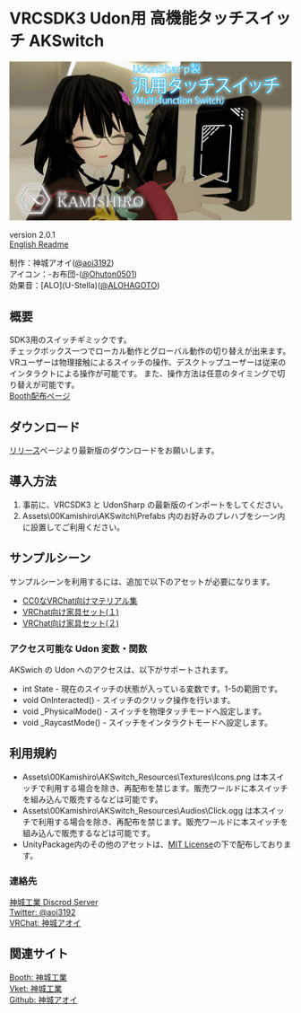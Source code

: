 # VRCSDK3 Udon用 高機能タッチスイッチ AKSwitch

![HeaderImage](./_Resources/Images/Thumb.png)  

version 2.0.1  
[English Readme][00]  

制作：神城アオイ([@aoi3192][01])  
アイコン：-お布団-([@Ohuton0501][02])  
効果音：\[ALO\](U-Stella)([@ALOHAGOTO][03])  

## 概要

SDK3用のスイッチギミックです。  
チェックボックス一つでローカル動作とグローバル動作の切り替えが出来ます。  
VRユーザーは物理接触によるスイッチの操作、デスクトップユーザーは従来のインタラクトによる操作が可能です。
また、操作方法は任意のタイミングで切り替えが可能です。  
[Booth配布ページ][71]

## ダウンロード

[リリース][21]ページより最新版のダウンロードをお願いします。  

## 導入方法

1. 事前に、VRCSDK3 と UdonSharp の最新版のインポートをしてください。
2. Assets\00Kamishiro\AKSwitch\Prefabs 内のお好みのプレハブをシーン内に設置してご利用ください。  

## サンプルシーン

サンプルシーンを利用するには、追加で以下のアセットが必要になります。

* [CC0なVRChat向けマテリアル集](https://coquelicotz.booth.pm/items/2516986)  
* [VRChat向け家具セット(１)](https://coquelicotz.booth.pm/items/1276329)  
* [VRChat向け家具セット(２)](https://coquelicotz.booth.pm/items/1573249)  

### アクセス可能な Udon 変数・関数

AKSwich の Udon へのアクセスは、以下がサポートされます。  

* int State - 現在のスイッチの状態が入っている変数です。1-5の範囲です。  
* void OnInteracted() - スイッチのクリック操作を行います。  
* void _PhysicalMode() - スイッチを物理タッチモードへ設定します。  
* void _RaycastMode() - スイッチをインタラクトモードへ設定します。  

## 利用規約

* Assets\00Kamishiro\AKSwitch\_Resources\Textures\Icons.png は本スイッチで利用する場合を除き、再配布を禁じます。販売ワールドに本スイッチを組み込んで販売するなどは可能です。  
* Assets\00Kamishiro\AKSwitch\_Resources\Audios\Click.ogg は本スイッチで利用する場合を除き、再配布を禁じます。販売ワールドに本スイッチを組み込んで販売するなどは可能です。  
* UnityPackage内のその他のアセットは、[MIT License][61]の下で配布しております。  

### 連絡先

[神城工業 Discrod Server][81]  
[Twitter: @aoi3192][82]  
[VRChat: 神城アオイ][83]  

## 関連サイト

[Booth: 神城工業][91]  
[Vket: 神城工業][92]  
[Github: 神城アオイ][93]  

[00]:AKSwitch-README_EN.md
[01]:https://twitter.com/aoi3192
[02]:https://twitter.com/Ohuton0501
[03]:https://twitter.com/ALOHAGOTO
[21]:https://github.com/AoiKamishiro/VRChatPrefabs/releases
[61]:LICENSE-MIT
[71]:https://kamishirolab.booth.pm/items/3159633
[81]:https://discord.gg/8muNKrzaSK
[82]:https://twitter.com/aoi3192
[83]:https://www.vrchat.com/home/user/usr_19514816-2cf8-43cc-a046-9e2d87d15af7
[91]:https://kamishirolab.booth.pm/
[92]:https://www.v-market.work/ec/shops/1810/detail/
[93]:https://github.com/AoiKamishiro
